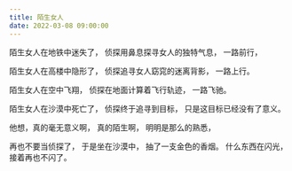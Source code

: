 ```yaml
---
title: 陌生女人
date: 2022-03-08 09:00:00
---
```


陌生女人在地铁中迷失了，
侦探用鼻息探寻女人的独特气息，
一路前行，

陌生女人在高楼中隐形了，
侦探追寻女人窈窕的迷离背影，
一路上行。

陌生女人在空中飞翔，
侦探在地面计算着飞行轨迹，
一路飞驰。

陌生女人在沙漠中死亡了，
侦探终于追寻到目标，
只是这目标已经没有了意义。

他想，真的毫无意义啊，
真的陌生啊，
明明是那么的熟悉，

再也不要当侦探了，
于是坐在沙漠中，
抽了一支金色的香烟。
什么东西在闪光，
接着再也不闪了。
